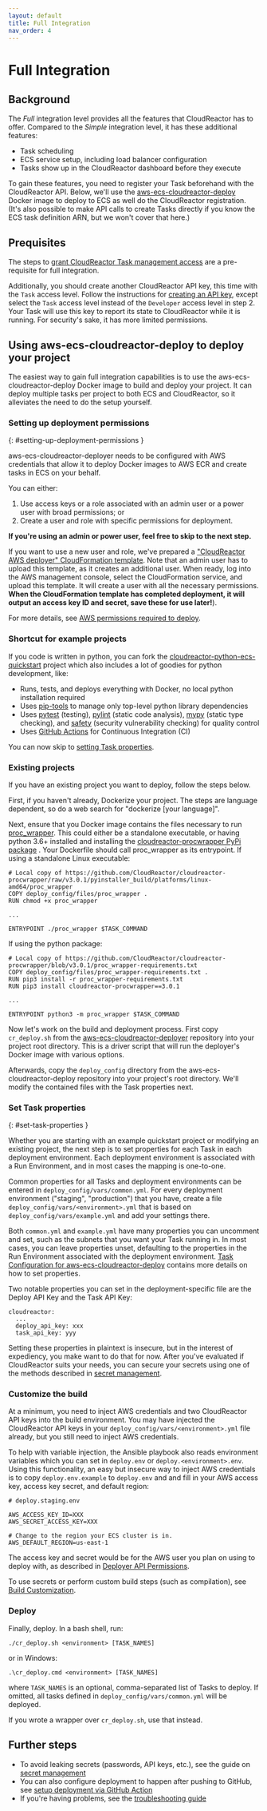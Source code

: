 ```yaml
---
layout: default
title: Full Integration
nav_order: 4
---
```


# Full Integration

## Background

The *Full* integration level provides all the features that CloudReactor has to
offer. Compared to the *Simple* integration level, it has these additional
features:

* Task scheduling
* ECS service setup, including load balancer configuration
* Tasks show up in the CloudReactor dashboard before they execute

To gain these features, you need to register your Task beforehand with
the CloudReactor API. Below, we'll use the
[aws-ecs-cloudreactor-deploy](https://github.com/CloudReactor/aws-ecs-cloudreactor-deployer)
Docker image to deploy to ECS as well do the CloudReactor registration. (It's
also possible to make API calls to create Tasks directly if you know the ECS
task definition ARN, but we won't cover that here.)

## Prequisites

The steps to [grant CloudReactor Task management access](/cloudreactor_access.html)
are a pre-requisite for full integration.

Additionally, you should create another CloudReactor API key, this time with
the `Task` access level. Follow the instructions for
[creating an API key](/index.html#create-api-key), except select the
`Task` access level instead of the `Developer` access level in step 2.
Your Task will use this
key to report its state to CloudReactor while it is running. For security's
sake, it has more limited permissions.

## Using aws-ecs-cloudreactor-deploy to deploy your project

The easiest way to gain full integration capabilities is to use the
aws-ecs-cloudreactor-deploy Docker image to build and deploy your project.
It can deploy multiple tasks per project to both ECS and CloudReactor, so it
alleviates the need to do the setup yourself.

### Setting up deployment permissions
{: #setting-up-deployment-permissions }

aws-ecs-cloudreactor-deployer needs to be configured with AWS credentials that
allow it to deploy Docker images to AWS ECR and create tasks in ECS on your
behalf.

You can either:
1. Use access keys or a role associated with an admin user or a power user with broad permissions; or
2. Create a user and role with specific permissions for deployment.

**If you're using an admin or power user, feel free to skip to the next step.**

If you want to use a new user and role, we've prepared a
["CloudReactor AWS deployer" CloudFormation template](https://github.com/CloudReactor/aws-role-template).
Note that an admin user has to upload this template, as it creates an
additional user. When ready, log into the AWS management
console, select the CloudFormation service, and upload this template.
It will create a user with all the necessary permissions.
**When the CloudFormation template has completed deployment, it will output
an access key ID and secret, save these for use later!**).

For more details, see [AWS permissions required to deploy](/deployer_aws_permissions.md).

### Shortcut for example projects

If you code is written in python, you can fork the
[cloudreactor-python-ecs-quickstart](https://github.com/CloudReactor/cloudreactor-python-ecs-quickstart)
 project which also includes a lot of goodies for python development, like:

 * Runs, tests, and deploys everything with Docker, no local python installation
 required
* Uses [pip-tools](https://github.com/jazzband/pip-tools) to manage only
top-level python library dependencies
* Uses [pytest](https://docs.pytest.org/en/latest/) (testing),
[pylint](https://www.pylint.org/) (static code analysis),
[mypy](http://mypy-lang.org/) (static type checking), and
[safety](https://github.com/pyupio/safety) (security vulnerability checking)
for quality control
* Uses [GitHub Actions](https://github.com/features/actions) for
Continuous Integration (CI)

You can now skip to [setting Task properties](#set-task-properties).

### Existing projects

If you have an existing project you want to deploy, follow the steps below.

First, if you haven't already, Dockerize your project. The steps are
language dependent, so do a web search for "dockerize [your language]".

Next, ensure that you Docker image contains the files
necessary to run [proc_wrapper](https://github.com/CloudReactor/cloudreactor-procwrapper).
This could either be a standalone executable, or having python 3.6+ installed
and installing the
[cloudreactor-procwrapper PyPi package](https://pypi.org/project/cloudreactor-procwrapper/)
. Your Dockerfile should call proc_wrapper as its entrypoint. If using
a standalone Linux executable:

```
# Local copy of https://github.com/CloudReactor/cloudreactor-procwrapper/raw/v3.0.1/pyinstaller_build/platforms/linux-amd64/proc_wrapper
COPY deploy_config/files/proc_wrapper .
RUN chmod +x proc_wrapper

...

ENTRYPOINT ./proc_wrapper $TASK_COMMAND
```

If using the python package:

```
# Local copy of https://github.com/CloudReactor/cloudreactor-procwrapper/blob/v3.0.1/proc_wrapper-requirements.txt
COPY deploy_config/files/proc_wrapper-requirements.txt .
RUN pip3 install -r proc_wrapper-requirements.txt
RUN pip3 install cloudreactor-procwrapper==3.0.1

...

ENTRYPOINT python3 -m proc_wrapper $TASK_COMMAND
```

Now let's work on the build and deployment process. First copy
`cr_deploy.sh` from the
[aws-ecs-cloudreactor-deployer](https://github.com/CloudReactor/aws-ecs-cloudreactor-deployer)
repository into your project root directory. This is a driver script
that will run the deployer's Docker image with various options.

Afterwards, copy the `deploy_config` directory from the
aws-ecs-cloudreactor-deploy repository into your project's root directory.
We'll modify the contained files with the Task properties next.

### Set Task properties
{: #set-task-properties }

Whether you are starting with an example quickstart project or modifying
an existing project, the next step is to set properties for each
Task in each deployment environment. Each deployment environment is
associated with a Run Environment, and in most cases the mapping is one-to-one.

Common properties for all Tasks and deployment environments can
be entered in `deploy_config/vars/common.yml`.
For every deployment environment ("staging", "production") that
you have, create a file `deploy_config/vars/<environment>.yml` that
is based on `deploy_config/vars/example.yml` and add your settings there.

Both `common.yml` and `example.yml` have many properties you can uncomment
and set, such as the subnets that you want your Task running in. In most
cases, you can leave properties unset, defaulting to the properties in the
Run Environment associated with the deployment environment.
[Task Configuration for aws-ecs-cloudreactor-deploy](/configuration.md)
contains more details on how to set properties.

Two notable properties you can set in the deployment-specific file are the
Deploy API Key and the Task API Key:

    cloudreactor:
      ...
      deploy_api_key: xxx
      task_api_key: yyy

Setting these properties in plaintext is insecure, but in the interest of
expediency, you make want to do that for now. After you've evaluated if
CloudReactor suits your needs, you can secure your secrets using one of the
methods described in [secret management](/secrets.md).

### Customize the build

At a minimum, you need to inject AWS credentials and two CloudReactor API keys
into the build environment. You may have injected the CloudReactor API keys
in your `deploy_config/vars/<environment>.yml` file already, but you still
need to inject AWS credentials.

To help with variable injection,
the Ansible playbook also reads environment variables which you can set in
`deploy.env` or `deploy.<environment>.env`. Using this functionality,
an easy but insecure way to inject AWS credentials is to copy
`deploy.env.example` to `deploy.env` and
and fill in your AWS access key, access key secret, and default
region:

    # deploy.staging.env

    AWS_ACCESS_KEY_ID=XXX
    AWS_SECRET_ACCESS_KEY=XXX

    # Change to the region your ECS cluster is in.
    AWS_DEFAULT_REGION=us-east-1

The access key and secret would be for the AWS user you plan on using
to deploy with, as described in
[Deployer API Permissions](/deployer_api_permissions.html).

To use secrets or perform custom build steps (such as compilation), see
[Build Customization](/build_customization.html).

### Deploy

Finally, deploy. In a bash shell, run:

    ./cr_deploy.sh <environment> [TASK_NAMES]

or in Windows:

    .\cr_deploy.cmd <environment> [TASK_NAMES]

where `TASK_NAMES` is an optional, comma-separated list of Tasks to deploy.
If omitted, all tasks defined in `deploy_config/vars/common.yml` will be
deployed.

If you wrote a wrapper over `cr_deploy.sh`, use that instead.

## Further steps

* To avoid leaking secrets (passwords, API keys, etc.), see the guide on
[secret management](/secrets.md)
* You can also configure deployment to happen after pushing to GitHub,
see [setup deployment via GitHub Action](/build_customization.html#github-action)
* If you're having problems, see the [troubleshooting guide](/troubleshooting.md)

